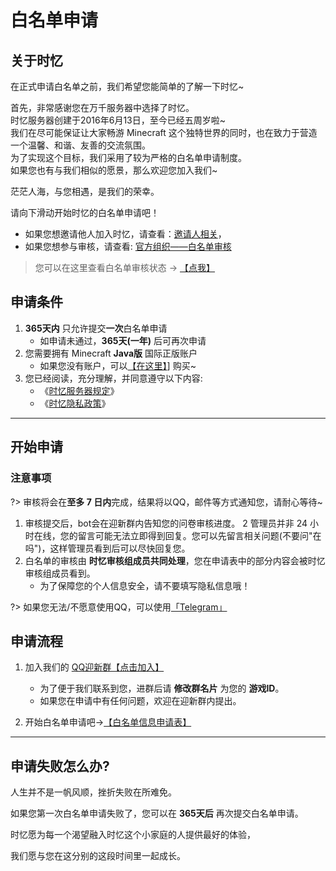 # 白名单申请

## 关于时忆

在正式申请白名单之前，我们希望您能简单的了解一下时忆~

首先，非常感谢您在万千服务器中选择了时忆。    
时忆服务器创建于2016年6月13日，至今已经五周岁啦~  
我们在尽可能保证让大家畅游 Minecraft 这个独特世界的同时，也在致力于营造一个温馨、和谐、友善的交流氛围。  
为了实现这个目标，我们采用了较为严格的白名单申请制度。  
如果您也有与我们相似的愿景，那么欢迎您加入我们~  

茫茫人海，与您相遇，是我们的荣幸。

请向下滑动开始时忆的白名单申请吧！
 
- 如果您想邀请他人加入时忆，请查看：[邀请人相关](/zh-CN/join/application/inviters.md)，
- 如果您想参与审核，请查看: [官方组织——白名单审核](/zh-CN/culture/group.md#1.时忆——白名单审核组)

> 您可以在这里查看白名单审核状态 -> [【点我】](https://whitelist.stats.mcshiyi.com/)

## 申请条件

1. **365天内** 只允许提交**一次**白名单申请
    - 如申请未通过，**365天(一年)** 后可再次申请
2. 您需要拥有 Minecraft  **Java版** 国际正版账户
    - 如果您没有账户，可以[【在这里】](https://minecraft.net)] 购买~
3. 您已经阅读，充分理解，并同意遵守以下内容: 
    - 《[时忆服务器规定](/zh-CN/join/rules.md)》
    - 《[时忆隐私政策](https://www.mcshiyi.com/blog/about/privacy-policy.html)》

------

## 开始申请


### 注意事项

?> 审核将会在**至多 7 日内**完成，结果将以QQ，邮件等方式通知您，请耐心等待~

1. 审核提交后，bot会在迎新群内告知您的问卷审核进度。
2 管理员并非 24 小时在线，您的留言可能无法立即得到回复。您可以先留言相关问题(不要问"在吗")，这样管理员看到后可以尽快回复您。
3. 白名单的审核由 **时忆审核组成员共同处理**，您在申请表中的部分内容会被时忆审核组成员看到。
    - 为了保障您的个人信息安全，请不要填写隐私信息哦！

?> 如果您无法/不愿意使用QQ，可以使用[「Telegram」](https://t.me/joinchat/IdDH-Egtujuf1UzuCWznJw)

## 申请流程

1. 加入我们的  [QQ迎新群【点击加入】](https://jq.qq.com/?_wv=1027&k=59H04f1)
    - 为了便于我们联系到您，进群后请 **修改群名片** 为您的 **游戏ID**。
    - 如果您在申请中有任何问题，欢迎在迎新群内提出。

2. 开始白名单申请吧->[【白名单信息申请表】](https://wj.qq.com/s2/3175997/f522)


------

## 申请失败怎么办?

人生并不是一帆风顺，挫折失败在所难免。

如果您第一次白名单申请失败了，您可以在 **365天后** 再次提交白名单申请。

时忆愿为每一个渴望融入时忆这个小家庭的人提供最好的体验，

我们愿与您在这分别的这段时间里一起成长。  
